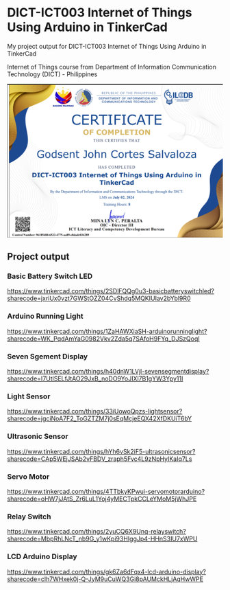 
# DICT-ICT003 Internet of Things Using Arduino in TinkerCad

My project output for DICT-ICT003 Internet of Things Using Arduino in TinkerCad


Internet of Things course from Department of Information Communication Technology (DICT) - Philippines



![Certificate](https://raw.githubusercontent.com/godsentsalvaloza/DICT-ICT003-Internet-of-Things-Using-Arduino-in-TinkerCad/main/Certificate.png)



## Project output

### Basic Battery Switch LED
https://www.tinkercad.com/things/2SDlFQQg0u3-basicbatteryswitchled?sharecode=jxriUx0vzt7GWStOZZ04CvShdq5MQKIUIav2bYbl9R0

### Arduino Running Light
https://www.tinkercad.com/things/1ZaHAWXiaSH-arduinorunninglight?sharecode=WK_PqdAmYaG0982Vkv2Zda5q7SAfoH9FYq_DJSzQoqI

### Seven Sgement Display
https://www.tinkercad.com/things/h40dnW1LVjl-sevensegmentdisplay?sharecode=I7UtlSELfJtAO29JxB_noDO9YoJIXl7B1gYW3Ypy11I

### Light Sensor
https://www.tinkercad.com/things/33iUowoQpzs-lightsensor?sharecode=jgciNoA7F2_ToGZTZM7j0sEqMcjeEQX42XfDKUiT6bY

### Ultrasonic Sensor
https://www.tinkercad.com/things/hYh6vSk2iF5-ultrasonicsensor?sharecode=CAp5WEjJSAb2vFBDV_zraph5Fvc4L9zNpHyIKaIq7Ls

### Servo Motor
https://www.tinkercad.com/things/4TTbkyKPwui-servomotorarduino?sharecode=oHW7jJAtS_Zr6LuL1Yoj4yMECTpkCCLeYMoM5jWhJPE

### Relay Switch
https://www.tinkercad.com/things/2yuCQ6X9Unq-relayswitch?sharecode=MbpRhLNcT_nb9G_y1wKpi93HIggJp4-HHnS3IU7xWPU

### LCD Arduino Display
https://www.tinkercad.com/things/gk6Za6dFqx4-lcd-arduino-display?sharecode=clh7WHxek0j-Q-JyM9uCuWQ3Gi8pAUMckHLjAqHwWPE



